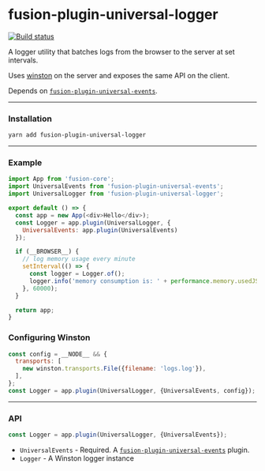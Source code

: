 # fusion-plugin-universal-logger

[![Build status](https://badge.buildkite.com/b2263b681b25bfe410fdf3ba640e682491c77bd61b4f0e63c9.svg?branch=master)](https://buildkite.com/uberopensource/fusion-plugin-universal-logger)

A logger utility that batches logs from the browser to the server at set intervals.

Uses [winston](https://github.com/winstonjs/winston) on the server and exposes the same API on the client.

Depends on [`fusion-plugin-universal-events`](https://github.com/fusionjs/fusion-plugin-universal-events).

---

### Installation

```sh
yarn add fusion-plugin-universal-logger
```

---

### Example

```js
import App from 'fusion-core';
import UniversalEvents from 'fusion-plugin-universal-events';
import UniversalLogger from 'fusion-plugin-universal-logger';

export default () => {
  const app = new App(<div>Hello</div>);
  const Logger = app.plugin(UniversalLogger, {
    UniversalEvents: app.plugin(UniversalEvents)
  });

  if (__BROWSER__) {
    // log memory usage every minute
    setInterval(() => {
      const logger = Logger.of();
      logger.info('memory consumption is: ' + performance.memory.usedJSHeapSize);
    }, 60000);
  }

  return app;
}
```

### Configuring Winston

```js
const config = __NODE__ && {
  transports: [
    new winston.transports.File({filename: 'logs.log'}),
  ],
};
const Logger = app.plugin(UniversalLogger, {UniversalEvents, config});
```

---

### API

```js
const Logger = app.plugin(UniversalLogger, {UniversalEvents});
```

- `UniversalEvents` - Required. A [`fusion-plugin-universal-events`](https://github.com/fusionjs/fusion-plugin-universal-events) plugin.
- `Logger` - A Winston logger instance
